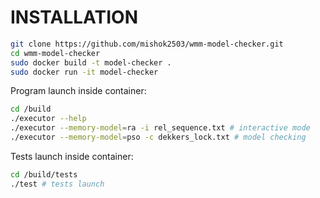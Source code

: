 # INSTALLATION

```bash
git clone https://github.com/mishok2503/wmm-model-checker.git
cd wmm-model-checker
sudo docker build -t model-checker .
sudo docker run -it model-checker
```

Program launch inside container:
```bash
cd /build
./executor --help
./executor --memory-model=ra -i rel_sequence.txt # interactive mode
./executor --memory-model=pso -c dekkers_lock.txt # model checking
```

Tests launch inside container:
```bash
cd /build/tests
./test # tests launch
```